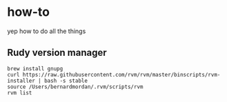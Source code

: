 # how-to
yep how to do all the things

## Rudy version manager

```
brew install gnupg
curl https://raw.githubusercontent.com/rvm/rvm/master/binscripts/rvm-installer | bash -s stable
source /Users/bernardmordan/.rvm/scripts/rvm
rvm list
```
